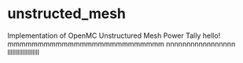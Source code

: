 # unstructed_mesh
Implementation of OpenMC Unstructured Mesh Power Tally
hello!
mmmmmmmmmmmmmmmmmmmmmmmmmm
nnnnnnnnnnnnnnnnn
lllllllllllllllllll

